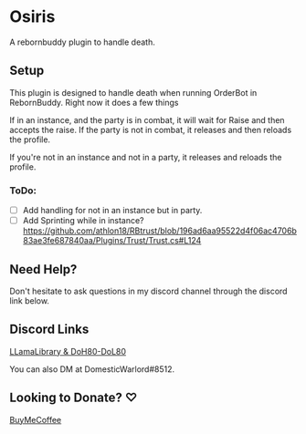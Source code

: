 # Osiris
A rebornbuddy plugin to handle death.

## Setup

This plugin is designed to handle death when running OrderBot in RebornBuddy. Right now it does a few things

If in an instance, and the party is in combat, it will wait for Raise and then accepts the raise. If the party is not in combat, it releases and then reloads the profile.

If you're not in an instance and not in a party, it releases and reloads the profile.

###  ToDo:
- [ ] Add handling for not in an instance but in party.
- [ ] Add Sprinting while in instance? https://github.com/athlon18/RBtrust/blob/196ad6aa95522d4f06ac4706b83ae3fe687840aa/Plugins/Trust/Trust.cs#L124

## Need Help?
Don't hesitate to ask questions in my discord channel through the discord link below.

## Discord Links
[LLamaLibrary & DoH80-DoL80](https://discord.gg/GRczqQj)

You can also DM at DomesticWarlord#8512.

## Looking to Donate? ♡
[BuyMeCoffee](https://ko-fi.com/domesticwarlord86)
